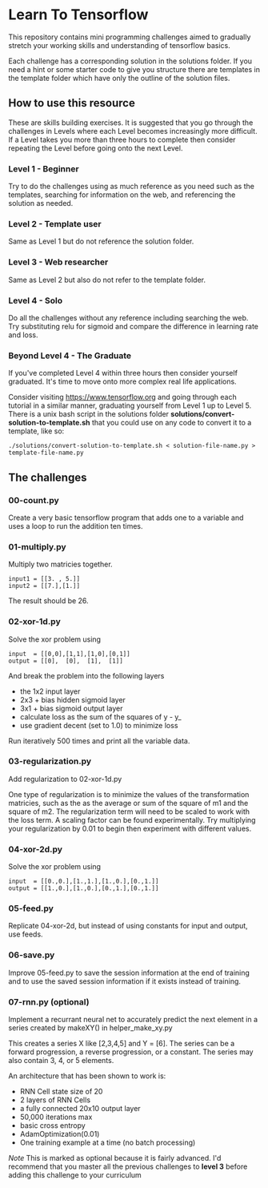 # Learn To Tensorflow

This repository contains mini programming challenges
aimed to gradually stretch your working skills and 
understanding of tensorflow basics.

Each challenge has a corresponding solution in the solutions folder.
If you need a hint or some starter code to give you structure there are templates in the template folder which have only the outline of the solution files.


## How to use this resource
These are skills building exercises.  It is suggested that you go through the challenges in Levels where each Level becomes increasingly more difficult.  If a Level takes you more than three hours to complete then consider repeating the Level before going onto the next Level.

### Level 1 - Beginner
Try to do the challenges using as much reference as you need such as the templates, searching for information on the web, and referencing the solution as needed.

### Level 2 - Template user
Same as Level 1 but do not reference the solution folder.

### Level 3 - Web researcher
Same as Level 2 but also do not refer to the template folder.

### Level 4 - Solo
Do all the challenges without any reference including searching the web.  Try substituting relu for sigmoid and compare the difference in learning rate and loss.

### Beyond Level 4 - The Graduate
If you've completed Level 4 within three hours then consider yourself graduated.  It's time to move onto more complex real life applications.

Consider visiting https://www.tensorflow.org and going through each tutorial in a similar manner, graduating yourself from Level 1 up to Level 5.  There is a unix bash script in the solutions folder **solutions/convert-solution-to-template.sh** that you could use on any code to convert it to a template, like so:
```
./solutions/convert-solution-to-template.sh < solution-file-name.py > template-file-name.py
```



## The challenges

### 00-count.py
Create a very basic tensorflow program that adds one to a variable and uses a loop to run the addition ten times.


### 01-multiply.py
Multiply two matricies together.
```
input1 = [[3. , 5.]]
input2 = [[7.],[1.]]
```
The result should be 26.


### 02-xor-1d.py
Solve the xor problem using
```
input  = [[0,0],[1,1],[1,0],[0,1]]
output = [[0],  [0],  [1],  [1]]
```
And break the problem into the following layers
- the 1x2 input layer
- 2x3 + bias hidden sigmoid layer
- 3x1 + bias sigmoid output layer
- calculate loss as the sum of the squares of y - y_
- use gradient decent (set to 1.0) to minimize loss

Run iteratively 500 times and print all the variable data.


### 03-regularization.py
Add regularization to 02-xor-1d.py

One type of regularization is to minimize the values of the transformation matricies, such as the as the average or sum of the square of m1 and the square of m2.  The regularization term will need to be scaled to work with the loss term.  A scaling factor can be found experimentally.  Try multiplying your regularization by 0.01 to begin then experiment with different values.


### 04-xor-2d.py
Solve the xor problem using
```
input  = [[0.,0.],[1.,1.],[1.,0.],[0.,1.]]
output = [[1.,0.],[1.,0.],[0.,1.],[0.,1.]]
```


### 05-feed.py
Replicate 04-xor-2d, but instead of using constants for input and output, use feeds.


### 06-save.py
Improve 05-feed.py to save the session information at the end of training and to use the saved session information if it exists instead of training.


### 07-rnn.py (optional)
Implement a recurrant neural net to accurately predict the next element in a series created by makeXY() in helper_make_xy.py

This creates a series X like [2,3,4,5] and Y = [6]. The series can be a forward progression, a reverse progression, or a constant.  The series may also contain 3, 4, or 5 elements.

An architecture that has been shown to work is:
- RNN Cell state size of 20
- 2 layers of RNN Cells
- a fully connected 20x10 output layer
- 50,000 iterations max
- basic cross entropy
- AdamOptimization(0.01)
- One training example at a time (no batch processing)

*Note* This is marked as optional because it is fairly advanced.  I'd recommend that you master all the previous challenges to **level 3** before adding this challenge to your curriculum
